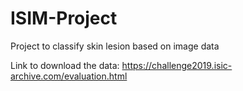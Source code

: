 # ISIM-Project
Project to classify skin lesion based on image data

Link to download the data: https://challenge2019.isic-archive.com/evaluation.html
